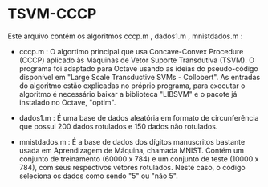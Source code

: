 # TSVM-CCCP

Este arquivo contém os algoritmos cccp.m , dados1.m , mnistdados.m :

- cccp.m : O algortimo principal que usa Concave-Convex Procedure (CCCP) aplicado às Máquinas de Vetor Suporte Transdutiva (TSVM). O programa foi adaptado para Octave
usando as ideias do pseudo-código disponível em "Large Scale Transductive SVMs - Collobert". As entradas do algoritmo estão explicadas no próprio programa, para executar
o algoritmo é necessário baixar a biblioteca "LIBSVM" e o pacote já instalado no Octave, "optim".

- dados1.m : É uma base de dados aleatória em formato de circunferência que possui 200 dados rotulados e 150 dados não rotulados.

- mnistdados.m : É a base de dados dos dígitos manuscritos bastante usada em Aprendizagem de Máquina, chamada MNIST. Contém um conjunto de treinamento (60000 x 784) e 
um conjunto de teste (10000 x 784), com seus respectivos vetores rotulados. Neste caso, o código seleciona os dados como sendo "5" ou "não 5".
